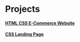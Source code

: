 # Projects

#### [HTML CSS E-Commerce Website](https://quackkdev.github.io/30DC/CSS/E-Commerce-website/)

#### [CSS Landing Page](https://quackkdev.github.io/30DC/CSS/Tailwind-CSS/Landing-Page)
